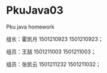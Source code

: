 # PkuJava03
Pku java homework
<html>
<p>组长：霍凯月   1501210923   1501210923； </p>
<p>组员：王喆     1501211003   1501211003； </p>
<p>组员：张凯云   1501211232   1501211032； </p>
</html>
